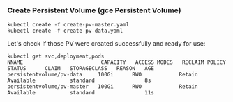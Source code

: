 ### Create Persistent Volume (gce Persistent Volume)

```shell
kubectl create -f create-pv-master.yaml
kubectl create -f create-pv-data.yaml
```

Let's check if those PV were created successfully and ready for use:

```shell
kubectl get svc,deployment,pods
NNAME                         CAPACITY   ACCESS MODES   RECLAIM POLICY   STATUS      CLAIM   STORAGECLASS   REASON   AGE
persistentvolume/pv-data     100Gi      RWO            Retain           Available           standard                8s
persistentvolume/pv-master   100Gi      RWO            Retain           Available           standard                11s
```